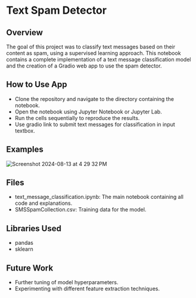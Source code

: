 # Text Spam Detector
## Overview
The goal of this project was to classify text messages based on their content as spam, using a supervised learning approach. This notebook contains a complete implementation of a text message classification model and the creation of a Gradio web app to use the spam detector.

## How to Use App
- Clone the repository and navigate to the directory containing the notebook.
- Open the notebook using Jupyter Notebook or Jupyter Lab.
- Run the cells sequentially to reproduce the results.
- Use gradio link to submit text messages for classification in input textbox.

## Examples
![Screenshot 2024-08-13 at 4 29 32 PM](https://github.com/user-attachments/assets/c9adb59e-d694-4dfa-95e0-5af37f67112e)



## Files
- text_message_classification.ipynb: The main notebook containing all code and explanations.
- SMSSpamCollection.csv: Training data for the model. 

## Libraries Used
- pandas
- sklearn

## Future Work
- Further tuning of model hyperparameters.
- Experimenting with different feature extraction techniques.
